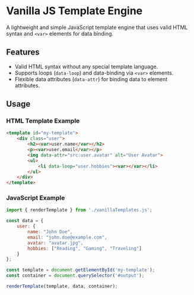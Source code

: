 # Vanilla JS Template Engine

A lightweight and simple JavaScript template engine that uses valid HTML syntax and `<var>` elements for data binding.

## Features
- Valid HTML syntax without any special template language.
- Supports loops (`data-loop`) and data-binding via `<var>` elements.
- Flexible data attributes (`data-attr`) for binding data to element attributes.

## Usage
### HTML Template Example

```html 
<template id="my-template">
    <div class="user">
        <h2><var>user.name</var></h2>
        <p><var>user.email</var></p>
        <img data-attr="src:user.avatar" alt="User Avatar">
        <ul>
            <li data-loop="user.hobbies"><var></var></li>
        </ul>
    </div>
</template>
```

### JavaScript Example
```javascript
import { renderTemplate } from './vanillaTemplates.js';

const data = {
    user: {
        name: "John Doe",
        email: "john.doe@example.com",
        avatar: "avatar.jpg",
        hobbies: ["Reading", "Gaming", "Traveling"]
    }
};

const template = document.getElementById('my-template');
const container = document.querySelector('#output');

renderTemplate(template, data, container);
```


